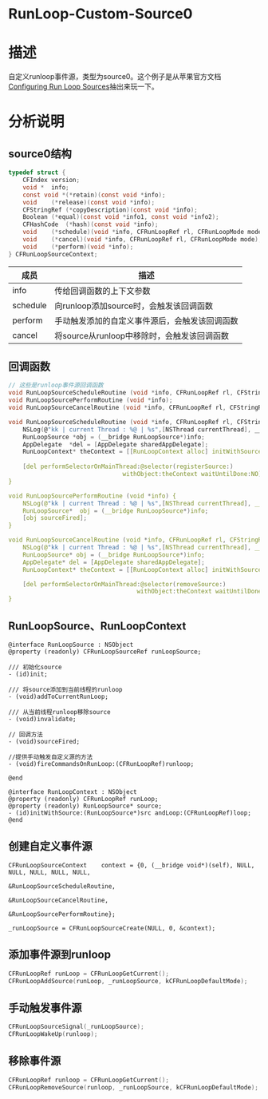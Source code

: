 # RunLoop-Custom-Source0
# 描述

自定义runloop事件源，类型为source0。这个例子是从苹果官方文档[Configuring Run Loop Sources](https://developer.apple.com/library/archive/documentation/Cocoa/Conceptual/Multithreading/RunLoopManagement/RunLoopManagement.html#//apple_ref/doc/uid/10000057i-CH16-SW7)抽出来玩一下。

# 分析说明

## source0结构

```c
typedef struct {
    CFIndex	version;
    void *	info;
    const void *(*retain)(const void *info);
    void	(*release)(const void *info);
    CFStringRef	(*copyDescription)(const void *info);
    Boolean	(*equal)(const void *info1, const void *info2);
    CFHashCode	(*hash)(const void *info);
    void	(*schedule)(void *info, CFRunLoopRef rl, CFRunLoopMode mode);
    void	(*cancel)(void *info, CFRunLoopRef rl, CFRunLoopMode mode);
    void	(*perform)(void *info);
} CFRunLoopSourceContext;
```

| 成员     | 描述                                           |
| -------- | ---------------------------------------------- |
| info     | 传给回调函数的上下文参数                       |
| schedule | 向runloop添加source时，会触发该回调函数        |
| perform  | 手动触发添加的自定义事件源后，会触发该回调函数 |
| cancel   | 将source从runloop中移除时，会触发该回调函数    |

## 回调函数

```c
// 这些是runloop事件源回调函数
void RunLoopSourceScheduleRoutine (void *info, CFRunLoopRef rl, CFStringRef mode);
void RunLoopSourcePerformRoutine (void *info);
void RunLoopSourceCancelRoutine (void *info, CFRunLoopRef rl, CFStringRef mode);

void RunLoopSourceScheduleRoutine (void *info, CFRunLoopRef rl, CFStringRef mode) {
    NSLog(@"kk | current Thread : %@ | %s",[NSThread currentThread], __func__);
    RunLoopSource *obj = (__bridge RunLoopSource*)info;
    AppDelegate  *del = [AppDelegate sharedAppDelegate];
    RunLoopContext* theContext = [[RunLoopContext alloc] initWithSource:obj andLoop:rl];
 
    [del performSelectorOnMainThread:@selector(registerSource:)
                                withObject:theContext waitUntilDone:NO];
}

void RunLoopSourcePerformRoutine (void *info) {
    NSLog(@"kk | current Thread : %@ | %s",[NSThread currentThread], __func__);
    RunLoopSource*  obj = (__bridge RunLoopSource*)info;
    [obj sourceFired];
}

void RunLoopSourceCancelRoutine (void *info, CFRunLoopRef rl, CFStringRef mode) {
    NSLog(@"kk | current Thread : %@ | %s",[NSThread currentThread], __func__);
    RunLoopSource* obj = (__bridge RunLoopSource*)info;
    AppDelegate* del = [AppDelegate sharedAppDelegate];
    RunLoopContext* theContext = [[RunLoopContext alloc] initWithSource:obj andLoop:rl];

    [del performSelectorOnMainThread:@selector(removeSource:)
                                    withObject:theContext waitUntilDone:YES];
}
```

## RunLoopSource、RunLoopContext

```objc
@interface RunLoopSource : NSObject
@property (readonly) CFRunLoopSourceRef runLoopSource;

/// 初始化source
- (id)init;

/// 将source添加到当前线程的runloop
- (void)addToCurrentRunLoop;

/// 从当前线程runloop移除source
- (void)invalidate;

// 回调方法
- (void)sourceFired;

//提供手动触发自定义源的方法
- (void)fireCommandsOnRunLoop:(CFRunLoopRef)runloop;

@end

@interface RunLoopContext : NSObject
@property (readonly) CFRunLoopRef runLoop;
@property (readonly) RunLoopSource* source;
- (id)initWithSource:(RunLoopSource*)src andLoop:(CFRunLoopRef)loop;
@end
```

## 创建自定义事件源

```objc
CFRunLoopSourceContext    context = {0, (__bridge void*)(self), NULL, NULL, NULL, NULL, NULL,
                                            &RunLoopSourceScheduleRoutine,
                                            &RunLoopSourceCancelRoutine,
                                            &RunLoopSourcePerformRoutine};
     
_runLoopSource = CFRunLoopSourceCreate(NULL, 0, &context);
```

## 添加事件源到runloop

```c
CFRunLoopRef runLoop = CFRunLoopGetCurrent();
CFRunLoopAddSource(runLoop, _runLoopSource, kCFRunLoopDefaultMode);
```

## 手动触发事件源

```c
CFRunLoopSourceSignal(_runLoopSource);
CFRunLoopWakeUp(runloop);
```

## 移除事件源

```c
CFRunLoopRef runloop = CFRunLoopGetCurrent();
CFRunLoopRemoveSource(runloop, _runLoopSource, kCFRunLoopDefaultMode);
```

